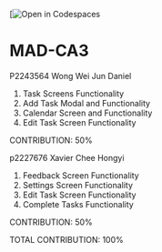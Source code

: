 [![Open in Codespaces](https://github.com/Orsiris/MAD-CA3)
# MAD-CA3


P2243564 Wong Wei Jun Daniel
1. Task Screens Functionality
2. Add Task Modal and Functionality
3. Calendar Screen and Functionality
4. Edit Task Screen Functionality

CONTRIBUTION: 50%

p2227676 Xavier Chee Hongyi
1. Feedback Screen Functionality
2. Settings Screen Functionality
3. Edit Task Screen Functionality
4. Complete Tasks Functionality

CONTRIBUTION: 50%

TOTAL CONTRIBUTION: 100%